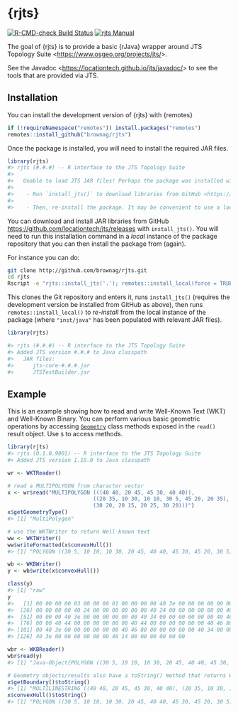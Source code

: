 
<!-- README.md is generated from README.Rmd. Please edit that file -->

# {rjts}

<!-- badges: start -->

[![R-CMD-check Build
Status](https://github.com/brownag/rjts/workflows/R-CMD-check/badge.svg)](https://github.com/brownag/rjts/actions)
[![rjts
Manual](https://img.shields.io/badge/docs-HTML-informational)](https://humus.rocks/rjts/)
<!-- badges: end -->

The goal of {rjts} is to provide a basic {rJava} wrapper around JTS
Topology Suite \<<https://www.osgeo.org/projects/jts/>\>.

See the Javadoc \<<https://locationtech.github.io/jts/javadoc/>\> to see
the tools that are provided via JTS.

## Installation

You can install the development version of {rjts} with {remotes}

``` r
if (!requireNamespace("remotes")) install.packages("remotes")
remotes::install_github("brownag/rjts")
```

Once the package is installed, you will need to install the required JAR
files.

``` r
library(rjts)
#> rjts (#.#.#) -- R interface to the JTS Topology Suite
#> 
#>   Unable to load JTS JAR files! Perhaps the package was installed with an empty 'inst/java' directory?
#>                    
#>    - Run `install_jts()` to download libraries from GitHub <https://github.com/locationtech/jts/releases>
#>                    
#>    - Then, re-install the package. It may be convenient to use a local instance of the GitHub repository to install from.
```

You can download and install JAR libraries from GitHub
<https://github.com/locationtech/jts/releases> with `install_jts()`. You
will need to run this installation command in a *local* instance of the
package repository that you can then install the package from (again).

For instance you can do:

``` sh
git clone http://github.com/brownag/rjts.git
cd rjts
Rscript -e "rjts::install_jts('.'); remotes::install_local(force = TRUE)"
```

This clones the Git repository and enters it, runs `install_jts()`
(requires the development version be installed from GitHub as above),
then runs `remotes::install_local()` to *re-install* from the local
instance of the package (where `"inst/java"` has been populated with
relevant JAR files).

``` r
library(rjts)

#> rjts (#.#.#) -- R interface to the JTS Topology Suite
#> Added JTS version #.#.# to Java classpath
#>   JAR files:
#>      jts-core-#.#.#.jar
#>      JTSTestBuilder.jar
```

## Example

This is an example showing how to read and write Well-Known Text (WKT)
and Well-Known Binary. You can perform various basic geometric
operations by accessing
[`Geometry`](https://locationtech.github.io/jts/javadoc/org/locationtech/jts/geom/Geometry.html)
class methods exposed in the `read()` result object. Use `$` to access
methods.

``` r
library(rjts)
#> rjts (0.1.0.9001) -- R interface to the JTS Topology Suite
#> Added JTS version 1.19.0 to Java classpath

wr <- WKTReader()

# read a MULTIPOLYGON from character vector
x <- wr$read("MULTIPOLYGON (((40 40, 20 45, 45 30, 40 40)),
                           ((20 35, 10 30, 10 10, 30 5, 45 20, 20 35),
                           (30 20, 20 15, 20 25, 30 20)))")
x$getGeometryType()
#> [1] "MultiPolygon"

# use the WKTWriter to return Well-known text
ww <- WKTWriter()
ww$writeFormatted(x$convexHull())
#> [1] "POLYGON ((30 5, 10 10, 10 30, 20 45, 40 40, 45 30, 45 20, 30 5))"

wb <- WKBWriter()
y <- wb$write(x$convexHull())

class(y)
#> [1] "raw"
y
#>   [1] 00 00 00 00 03 00 00 00 01 00 00 00 08 40 3e 00 00 00 00 00 00 40 14 00 00
#>  [26] 00 00 00 00 40 24 00 00 00 00 00 00 40 24 00 00 00 00 00 00 40 24 00 00 00
#>  [51] 00 00 00 40 3e 00 00 00 00 00 00 40 34 00 00 00 00 00 00 40 46 80 00 00 00
#>  [76] 00 00 40 44 00 00 00 00 00 00 40 44 00 00 00 00 00 00 40 46 80 00 00 00 00
#> [101] 00 40 3e 00 00 00 00 00 00 40 46 80 00 00 00 00 00 40 34 00 00 00 00 00 00
#> [126] 40 3e 00 00 00 00 00 00 40 14 00 00 00 00 00 00

wbr <- WKBReader()
wbr$read(y)
#> [1] "Java-Object{POLYGON ((30 5, 10 10, 10 30, 20 45, 40 40, 45 30, 45 20, 30 5))}"

# Geometry objects/results also have a toString() method that returns WKT
x$getBoundary()$toString()
#> [1] "MULTILINESTRING ((40 40, 20 45, 45 30, 40 40), (20 35, 10 30, 10 10, 30 5, 45 20, 20 35), (30 20, 20 15, 20 25, 30 20))"
x$convexHull()$toString()
#> [1] "POLYGON ((30 5, 10 10, 10 30, 20 45, 40 40, 45 30, 45 20, 30 5))"
```
